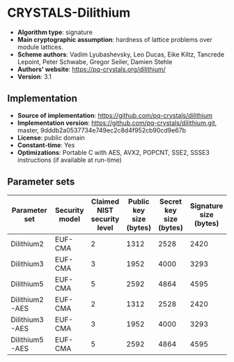 # CRYSTALS-Dilithium

- **Algorithm type**: signature
- **Main cryptographic assumption**: hardness of lattice problems over module lattices.
- **Scheme authors**: Vadim Lyubashevsky, Leo Ducas, Eike Kiltz, Tancrede Lepoint, Peter Schwabe, Gregor Seiler, Damien Stehle
- **Authors' website**: https://pq-crystals.org/dilithium/
- **Version**: 3.1

## Implementation

- **Source of implementation**: https://github.com/pq-crystals/dilithium
- **Implementation version**: https://github.com/pq-crystals/dilithium.git, master, 9dddb2a0537734e749ec2c8d4f952cb90cd9e67b
- **License**: public domain
- **Constant-time**: Yes
- **Optimizations**: Portable C with AES, AVX2, POPCNT, SSE2, SSSE3 instructions (if available at run-time)

## Parameter sets

| Parameter set  | Security model | Claimed NIST security level | Public key size (bytes) | Secret key size (bytes) | Signature size (bytes) |
| -------------- | -------------- | --------------------------- | ----------------------- | ----------------------- | ---------------------- |
| Dilithium2     | EUF-CMA        | 2                           | 1312                    | 2528                    | 2420                   |
| Dilithium3     | EUF-CMA        | 3                           | 1952                    | 4000                    | 3293                   |
| Dilithium5     | EUF-CMA        | 5                           | 2592                    | 4864                    | 4595                   |
| Dilithium2-AES | EUF-CMA        | 2                           | 1312                    | 2528                    | 2420                   |
| Dilithium3-AES | EUF-CMA        | 3                           | 1952                    | 4000                    | 3293                   |
| Dilithium5-AES | EUF-CMA        | 5                           | 2592                    | 4864                    | 4595                   |
